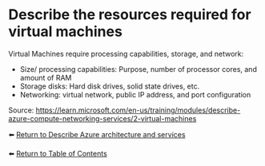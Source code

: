 # Describe the resources required for virtual machines

Virtual Machines require processing capabilities, storage, and network:
* Size/ processing capabilities: Purpose, number of processor cores, and amount of RAM
* Storage disks: Hard disk drives, solid state drives, etc.
* Networking: virtual network, public IP address, and port configuration

Source: https://learn.microsoft.com/en-us/training/modules/describe-azure-compute-networking-services/2-virtual-machines

⬅️ [Return to Describe Azure architecture and services](README.md)

⬅️ [Return to Table of Contents](../README.md)